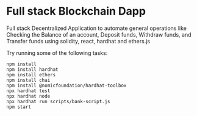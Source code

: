 # Full stack Blockchain Dapp

Full stack Decentralized Application to automate general operations like Checking the Balance of an account, Deposit funds, Withdraw funds, and Transfer funds using solidity, react, hardhat and ethers.js

Try running some of the following tasks:

```shell
npm install
npm install hardhat
npm install ethers
npm install chai
npm install @nomicfoundation/hardhat-toolbox
npx hardhat test
npx hardhat node
npx hardhat run scripts/bank-script.js
npm start
```
